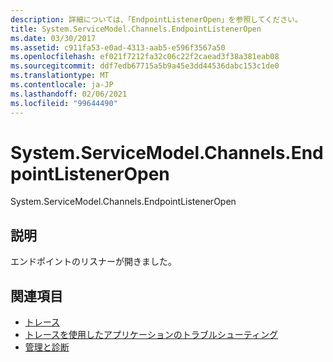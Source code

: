 ```yaml
---
description: 詳細については、「EndpointListenerOpen」を参照してください。
title: System.ServiceModel.Channels.EndpointListenerOpen
ms.date: 03/30/2017
ms.assetid: c911fa53-e0ad-4313-aab5-e596f3567a50
ms.openlocfilehash: ef021f7212fa32c06c22f2caead3f38a381eab08
ms.sourcegitcommit: ddf7edb67715a5b9a45e3dd44536dabc153c1de0
ms.translationtype: MT
ms.contentlocale: ja-JP
ms.lasthandoff: 02/06/2021
ms.locfileid: "99644490"
---
```

# <a name="systemservicemodelchannelsendpointlisteneropen"></a>System.ServiceModel.Channels.EndpointListenerOpen

System.ServiceModel.Channels.EndpointListenerOpen  
  
## <a name="description"></a>説明  

 エンドポイントのリスナーが開きました。  
  
## <a name="see-also"></a>関連項目

- [トレース](index.md)
- [トレースを使用したアプリケーションのトラブルシューティング](using-tracing-to-troubleshoot-your-application.md)
- [管理と診断](../index.md)
